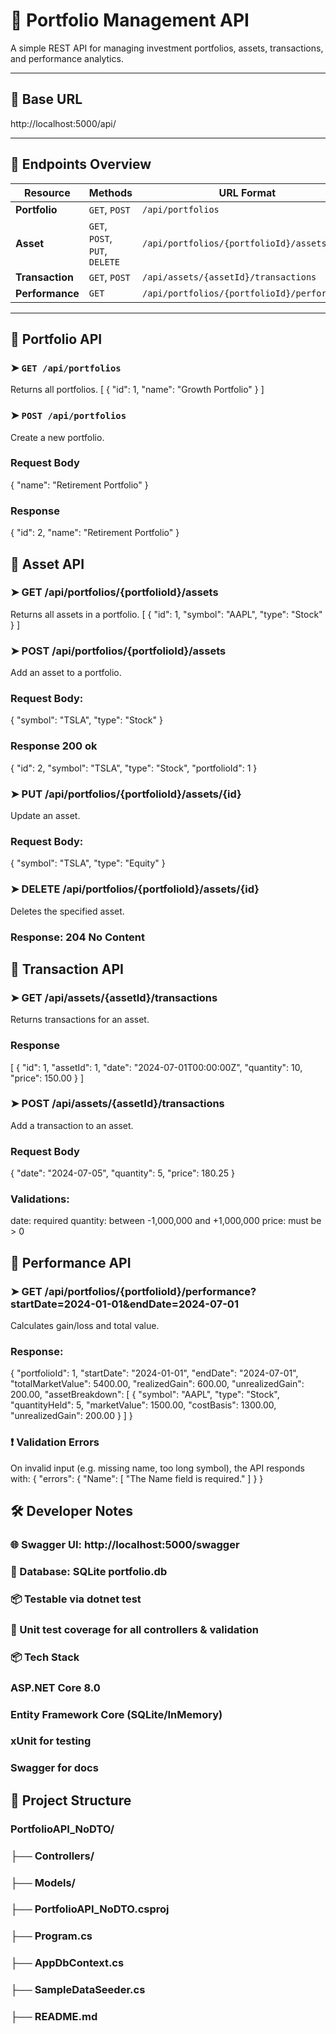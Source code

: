 # 📘 Portfolio Management API

A simple REST API for managing investment portfolios, assets, transactions, and performance analytics.

---

## 🔗 Base URL
http://localhost:5000/api/

---

## 📂 Endpoints Overview

| Resource     | Methods               | URL Format                                |
|--------------|------------------------|--------------------------------------------|
| **Portfolio**    | `GET`, `POST`        | `/api/portfolios`                         |
| **Asset**        | `GET`, `POST`, `PUT`, `DELETE` | `/api/portfolios/{portfolioId}/assets` |
| **Transaction**  | `GET`, `POST`        | `/api/assets/{assetId}/transactions`      |
| **Performance**  | `GET`                | `/api/portfolios/{portfolioId}/performance` |

---

## 📁 Portfolio API

### ➤ `GET /api/portfolios`
Returns all portfolios.
[
  {
    "id": 1,
    "name": "Growth Portfolio"
  }
]

### ➤ `POST /api/portfolios`
Create a new portfolio.
### Request Body
{
  "name": "Retirement Portfolio"
}
### Response
{
  "id": 2,
  "name": "Retirement Portfolio"
}

## 📁 Asset API

### ➤ GET /api/portfolios/{portfolioId}/assets
Returns all assets in a portfolio.
[
  {
    "id": 1,
    "symbol": "AAPL",
    "type": "Stock"
  }
]

### ➤ POST /api/portfolios/{portfolioId}/assets
Add an asset to a portfolio.
### Request Body:
{
  "symbol": "TSLA",
  "type": "Stock"
}
### Response 200 ok 
{
  "id": 2,
  "symbol": "TSLA",
  "type": "Stock",
  "portfolioId": 1
}
### ➤ PUT /api/portfolios/{portfolioId}/assets/{id}
Update an asset.
###  Request Body:
{
  "symbol": "TSLA",
  "type": "Equity"
}
### ➤ DELETE /api/portfolios/{portfolioId}/assets/{id}
Deletes the specified asset.
### Response: 204 No Content

## 📁  Transaction API
### ➤ GET /api/assets/{assetId}/transactions
Returns transactions for an asset.
### Response
[
  {
    "id": 1,
    "assetId": 1,
    "date": "2024-07-01T00:00:00Z",
    "quantity": 10,
    "price": 150.00
  }
]
### ➤ POST /api/assets/{assetId}/transactions
Add a transaction to an asset.
###  Request Body
{
  "date": "2024-07-05",
  "quantity": 5,
  "price": 180.25
}
### Validations:
date: required
quantity: between -1,000,000 and +1,000,000
price: must be > 0

## 📁  Performance API
### ➤ GET /api/portfolios/{portfolioId}/performance?startDate=2024-01-01&endDate=2024-07-01
Calculates gain/loss and total value.
### Response:
{
  "portfolioId": 1,
  "startDate": "2024-01-01",
  "endDate": "2024-07-01",
  "totalMarketValue": 5400.00,
  "realizedGain": 600.00,
  "unrealizedGain": 200.00,
  "assetBreakdown": [
    {
      "symbol": "AAPL",
      "type": "Stock",
      "quantityHeld": 5,
      "marketValue": 1500.00,
      "costBasis": 1300.00,
      "unrealizedGain": 200.00
    }
  ]
}
### ❗ Validation Errors
On invalid input (e.g. missing name, too long symbol), the API responds with:
{
  "errors": {
    "Name": [
      "The Name field is required."
    ]
  }
}

## 🛠️ Developer Notes
### 🌐 Swagger UI: http://localhost:5000/swagger
### 💾 Database: SQLite portfolio.db
### 📦 Testable via dotnet test
### 🧪 Unit test coverage for all controllers & validation
### 📦 Tech Stack
### ASP.NET Core 8.0
### Entity Framework Core (SQLite/InMemory)
### xUnit for testing
### Swagger for docs
## 📁 Project Structure

### PortfolioAPI_NoDTO/

### ├── Controllers/
### ├── Models/
### ├── PortfolioAPI_NoDTO.csproj
### ├── Program.cs
### ├── AppDbContext.cs
### ├── SampleDataSeeder.cs
### ├── README.md



